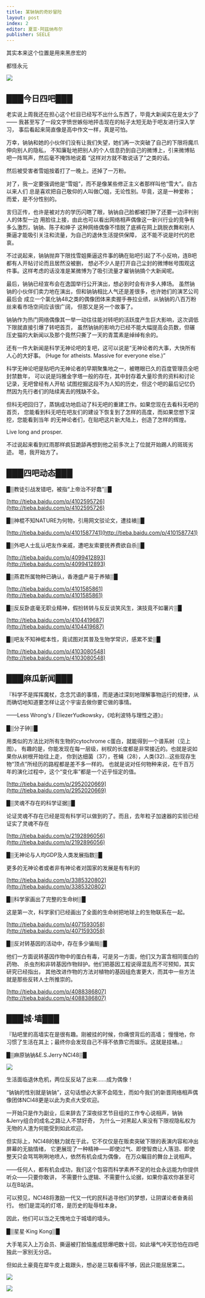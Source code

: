 ```yaml
---
title: 某钠钠的奇妙冒险
layout: post
index: 2
editor: 夏亚·阿兹纳布尔
publisher: SEELE
---
```



其实本来这个位置是用来黑彦宏的

都怪永元

![](/candle/02/cover.jpg)


<!--
Candle简报®是一份面向进化论吧、无神论者吧、转基因吧和怀疑探索者吧吧友的电子读物，
尽管临近期中懒癌疫情肆虐，但这仍阻止不了我们的编辑团队为您继续奉上四吧最新鲜有趣的资讯。
我们所传播的是娱乐，而娱乐是不怕懒癌的。

Candle简报®立足四吧、放眼全球……

……剩下的部分懒得写了
-->


███今日四吧███
-------------

老实说上周我还在担心这个栏目已经写不出什么东西了，毕竟大新闻实在是太少了——
我甚至写了一段文字愤世嫉俗地抨击现在的帖子太短无助于吧友进行深入学习，
事后看起来简直像是高中作文一样，真是可怕。

万幸，钠钠和她的小伙伴们没有让我们失望，她们再一次突破了自己的下限将魔爪伸向别人的隐私，
不知廉耻地把别人的个人信息扔到自己的微博上，引来微博贴吧一阵骂声，然后毫不掩饰地说着
“这样对方就不敢说话了”之类的话。

然后被受害者雪姐按着打了一晚上。还掉了一万粉。

对了，我一定要强调他是“雪姐”，而不是像某些修正主义者那样叫他“雪大”。自古以来人们
总是喜欢把自己敬仰的人叫做〇姐，无论性别。毕竟，这是一种爱称；而爱，是不分性别的。

言归正传，也许是被对方的学历闪瞎了眼，钠钠自己脸都被打肿了还要一边评判别人的体型一边
用脸往上接，由此也可以看出网络相声偶像这一新兴行业的竞争有多么激烈，钠钠、陈子和绅子
这种网络偶像不惜脱了底裤在网上跳脱衣舞和别人撕逼才能吸引关注和流量，为自己的退休生活提供保障，
这不能不说是时代的悲哀。

不过说起来，钠钠抛弃下限找雪姐撕逼这件事的确在贴吧引起了不小反响，连B吧都有人开帖讨论而且居然没被删，
想必不少人是打开自己尘封的微博帐号围观这件事。这样考虑的话没准是某微博为了吸引流量才雇钠钠搞个大新闻呢。

最后，钠钠已经宣布会在逸国举行公开演出，想必到时会有许多人捧场。
虽然钠钠的小伙伴们卖力地在演出，但和钠钠相比人气还是差很多，也许她们的演艺公司最后会
成立一个氯化钠48之类的偶像团体来卖握手券拉业绩，从钠钠的八百万粉丝来看市场空间应该很广阔，
但那又是另一个故事了。

钠钠作为热门网络偶像其一举一动往往能对转吧的活跃度产生巨大影响，这次调低下限就直接引爆了转吧首页，
虽然钠钠的影响力已经不能大幅提高会员数，但碾压史猫的大新闻以及那个竟然只撕了一天的青蒿素是绰绰有余的。

还有一件大新闻是科学无神论吧的复吧，这可以说是“无神论者的大事，大快所有人心的大好事。
(Huge for atheists. Massive for everyone else.)”

科学无神论吧是贴吧内无神论者的早期聚集地之一，被瞎眼已久的百度管理员全吧封禁数年，
可以说是玛雅金字塔一般的存在，其中封存着大量珍贵的资料和讨论记录，无吧曾经有人开帖
试图挖掘这段不为人知的历史，但这个吧的最后记忆仍然因为先行者们的陆续离去的残缺不全。

但科无吧回归了，蒸锅成功地启动了科无吧的重建工作。如果您现在去看科无吧的首页，
您能看到科无吧在吧友们的建设下恢复到了怎样的高度，而如果您想下深挖，您能看到当年
的无神论者们，在贴吧这片新大陆上，创造了怎样的辉煌。

Live long and prosper.

不过说起来看到红雨那样疯狂跪舔再想到他之前多次上了位就开始踢人的斑斑劣迹。
嗯，我开始方了。



███四吧动态███
-------------

█▒教徒引战发错吧，被指“上帝治不好蠢”▒█

[http://tieba.baidu.com/p/4102595726](http://tieba.baidu.com/p/4102595726)

█▒神棍不知NATURE为何物，引用网文驳论文，遭挂裱▒█

[http://tieba.baidu.com/p/4101587741](http://tieba.baidu.com/p/4101587741)

█▒外吧人士乱认吧友作亲戚，遭吧友索要抚养费欲自杀▒█

[http://tieba.baidu.com/p/4099412893](http://tieba.baidu.com/p/4099412893)

█▒燕君所属物种已确认，香港盛产易于养殖▒█

[http://tieba.baidu.com/p/4101585861](http://tieba.baidu.com/p/4101585861)

█▒反反卧底毫无职业精神，假扮转转与反反谈笑风生，演技竟不如薯片▒█

[http://tieba.baidu.com/p/4104419687](http://tieba.baidu.com/p/4104419687)

█▒吧友不知神棍本性，竟试图对其普及生物学常识，感累不爱▒█

[http://tieba.baidu.com/p/4103080548](http://tieba.baidu.com/p/4103080548)



███麻瓜新闻███
-------------

『科学不是挥挥魔杖，念念咒语的事情，而是通过深刻地理解事物运行的规律，从而确切地知道要怎样让这个宇宙去做你要它做的事情。

——Less Wrong‘s / EliezerYudkowsky，《哈利波特与理性之道》』


█▒分子钟▒█

用类似的方法比对所有生物的cytochrome c蛋白，就能得到一个谱系树（见上图）。
有趣的是，你能发现在每一层级，树杈的长度都是非常接近的。也就是说如果你从树根开始往上走，
你到达细菌（37），苍蝇（28），人类(32)...这些现存生物“顶点”所经历的路程都是差不多一样的。
也就是说对任何物种来说，在千百万年的演化过程中，这个“变化率”都是一个近乎恒定的值。

[http://tieba.baidu.com/p/2952020669](http://tieba.baidu.com/p/2952020669)


█▒灵魂不存在的科学证据▒█

论证灵魂不存在已经是现有科学可以做到的了。而且，去年粒子加速器的实验已经证实了灵魂不存在

[http://tieba.baidu.com/p/2192896056](http://tieba.baidu.com/p/2192896056)


█▒无神论与人均GDP及人类发展指数▒█

更多的无神论者或者非有神论者对国家的发展是有有利的

[http://tieba.baidu.com/p/3385320802](http://tieba.baidu.com/p/3385320802)


█▒科学家画出了完整的生命树▒█

这是第一次，科学家们已经画出了全面的生命树把地球上的生物联系在一起。

[http://tieba.baidu.com/p/4071593058](http://tieba.baidu.com/p/4071593058)


█▒反对转基因的活动中，存在多少骗局▒█

他们一方面说转基因作物中的蛋白有毒，可是另一方面，他们又为富含相同蛋白的药物、
杀虫剂和非转基因作物辩护。他们把基因工程说得混乱而不可预知，其实研究已经指出，
其他改进作物的方法对植物的基因组危害更大，而其中一些方法就是那些反转人士所推崇的。

[http://tieba.baidu.com/p/4088386807](http://tieba.baidu.com/p/4088386807)




███城·墙███
-------------

『贴吧里的高墙实在是很有趣。刚被挂的时候，你痛恨背后的高墙；
慢慢地，你习惯了生活在其上；最终你会发现自己不得不依靠它而娱乐。这就是挂裱。』

█▒麻原钠钠&E.S.Jerry·NCl48▒█

![](/candle/02/NCl48.jpg)

生活面临退休危机，两位反反站了出来……成为偶像！

“钠钠的性别就是钠钠”，这句话想必大家不会陌生，而如今我们的新晋网络相声偶像团体NCl48更是以此为卖点大受欢迎。

一开始只是作为副业，后来辞去了深夜综艺节目组的工作专心说相声，钠钠&Jerry组合的成名之路让人不禁好奇，
为什么一对黑起人来没有下限视隐私权为无物的人渣为何能受到如此欢迎。

但实际上，NCl48的魅力就在于此，它不仅仅是在贩卖突破下限的表演内容和冲出屏幕的无脑情绪，
它更展现了一种精神——即使过气、即使智商让人落泪、即使整天只会骂骂咧咧地喷人，依然有机会成为偶像，
在万众瞩目的舞台上说相声。

——任何人，都有机会成功，我们这个包容而科学素养不足的社会永远能为你提供听众——只要你敢讲，
不需要什么逻辑、不需要什么论据，如果你喜欢你甚至可以在B站讲。

可以预见，NCl48将激励一代又一代的民科追寻他们的梦想，让阴谋论者奋勇前行。
他们是混沌的灯塔，是历史的耻辱柱本身。

因此，他们可以当之无愧地立于城墙的墙头。


█▒星星·King Kong▒█

大手笔买入上万会员、撕逼被打脸恼羞成怒爆吧数十回，如此壕气冲天恐怕在四吧独此一家别无分店。

但如此土豪竟在犀牛皮上栽跟头，想必是三联看得不够，因此只能屈居第二。


![](/candle/02/AD.jpg)

![](/candle/02/WARNING.jpg)

<!--

▒▒▒▒▒▒▒▒▒▒▒▒▒▒WARNING▒▒▒▒▒▒▒▒▒▒▒▒▒▒

懒癌已经突破了Candle编辑部第三层的Deadline，四层以下的所有人员推定损失。

我们急切地期待您的来稿，您的稿件能帮助我们的编辑抵御懒癌，使我们的员工和读者脱离
刷微博的苦海。

无论是正常向科普文章、内容可疑的贴吧政治学、恶意满满的挂裱还是脑洞奇大的文学作品都可以接受。

您可以选择署上任何名字。

我们既不承认也不否认我们将会采用您的作品。

我们的邮箱: candle.briefing@qq.com

-->
